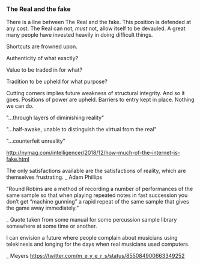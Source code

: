 ### The Real and the fake

There is a line between The Real and the fake. This position is defended at any
cost. The Real can not, _must_ not, allow itself to be devauled. A great many
people have invested heavily in doing difficult things. 

Shortcuts are frowned upon.

Authenticity of what exactly?

Value to be traded in for what?

Tradition to be upheld for what purpose?

Cutting corners implies future weakness of structural integrity.
And so it goes. Positions of power are upheld. Barriers to entry kept in place.
Nothing we can do.

"...through layers of diminishing reality"

"...half-awake, unable to distinguish the virtual from the real"

"...counterfeit unreality"

http://nymag.com/intelligencer/2018/12/how-much-of-the-internet-is-fake.html

The only satisfactions available are the satisfactions of reality, which are themselves frustrating.
_ Adam Phillips

"Round Robins are a method of recording a number of performances of the same sample so that when playing repeated notes in fast succession you don’t get “machine gunning” a rapid repeat of the same sample that gives the game away immediately."

_ Quote taken from some manual for some percussion sample library somewhere at some time or another.

I can envision a future where people complain about musicians using telekinesis and longing for the days when real musicians used computers.

_ Meyers
https://twitter.com/m_e_y_e_r_s/status/855084900663349252
